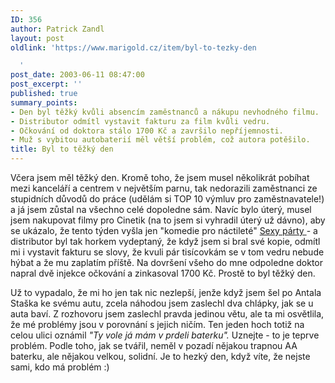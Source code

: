 ```yaml
---
ID: 356
author: Patrick Zandl
layout: post
oldlink: 'https://www.marigold.cz/item/byl-to-tezky-den

  '
post_date: 2003-06-11 08:47:00
post_excerpt: ''
published: true
summary_points:
- Den byl těžký kvůli absencím zaměstnanců a nákupu nevhodného filmu.
- Distributor odmítl vystavit fakturu za film kvůli vedru.
- Očkování od doktora stálo 1700 Kč a završilo nepříjemnosti.
- Muž s vybitou autobaterií měl větší problém, což autora potěšilo.
title: Byl to těžký den
---
```


<p>
Včera jsem měl těžký den. Kromě toho, že jsem musel několikrát pobíhat mezi kanceláří a centrem v největším parnu, tak nedorazili zaměstnanci ze stupidních důvodů do práce (udělám si TOP 10 výmluv pro zaměstnavatele!) a já jsem zůstal na všechno celé dopoledne sám. Navíc bylo úterý, musel jsem nakupovat filmy pro Cinetik (na to jsem si vyhradil úterý už dávno), aby se ukázalo, že tento týden vyšla jen "komedie pro náctileté" <A href="http://www.cinetik.cz/DetailPage.asp?DPG=3689">Sexy párty </A>- a distributor byl tak horkem vydeptaný, že když jsem si bral své kopie, odmítl mi i vystavit fakturu se slovy, že kvuli pár tisícovkám se v tom vedru nebude hýbat a že mu zaplatím příště. Na dovršení všeho do mne odpoledne doktor napral dvě injekce očkování a zinkasoval 1700 Kč. Prostě to byl těžký den. </p>

<p>
Už to vypadalo, že mi ho jen tak nic nezlepší, jenže když jsem šel po Antala Staška ke svému autu, zcela náhodou jsem zaslechl dva chlápky, jak se u auta baví. Z rozhovoru jsem zaslechl pravda jedinou větu, ale ta mi osvětlila, že mé problémy jsou v porovnání s jejich ničím. Ten jeden hoch totiž na celou ulici oznámil <EM>"Ty vole já mám v prdeli baterku".</EM> Uznejte - to je teprve problém. Podle toho, jak se tvářil, neměl v pozadí nějakou trapnou AA baterku, ale nějakou velkou, solidní. Je to hezký den, když víte, že nejste sami, kdo má problém :)</p>